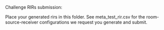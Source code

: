 Challenge RIRs submission: 

Place your generated rirs in this folder. See meta_test_rir.csv for the room-source-receiver configurations we request you generate and submit. 
